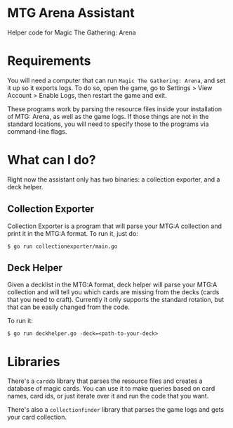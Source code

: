 # MTG Arena Assistant
Helper code for Magic The Gathering: Arena

# Requirements
You will need a computer that can run `Magic The Gathering: Arena`, and set it up so it exports logs.
To do so, open the game, go to Settings > View Account > Enable Logs, then restart the game and exit.

These programs work by parsing the resource files inside your installation of MTG: Arena, as well as
the game logs. If those things are not in the standard locations, you will need to specify those to
the programs via command-line flags.

# What can I do?
Right now the assistant only has two binaries: a collection exporter, and a deck helper.

## Collection Exporter
Collection Exporter is a program that will parse your MTG:A collection and print it in the MTG:A format.
To run it, just do:

```
$ go run collectionexporter/main.go
```

## Deck Helper
Given a decklist in the MTG:A format, deck helper will parse your MTG:A collection and will tell you
which cards are missing from the decks (cards that you need to craft). Currently it only supports the
standard rotation, but that can be easily changed from the code.

To run it:

```
$ go run deckhelper.go -deck=<path-to-your-deck>
```

# Libraries

There's a `carddb` library that parses the resource files and creates a database of magic cards. You can
use it to make queries based on card names, card ids, or just iterate over it and run the code that you
want.

There's also a `collectionfinder` library that parses the game logs and gets your card collection.